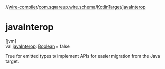 //[wire-compiler](../../../index.md)/[com.squareup.wire.schema](../index.md)/[KotlinTarget](index.md)/[javaInterop](java-interop.md)

# javaInterop

[jvm]\
val [javaInterop](java-interop.md): [Boolean](https://kotlinlang.org/api/latest/jvm/stdlib/kotlin/-boolean/index.html) = false

True for emitted types to implement APIs for easier migration from the Java target.
